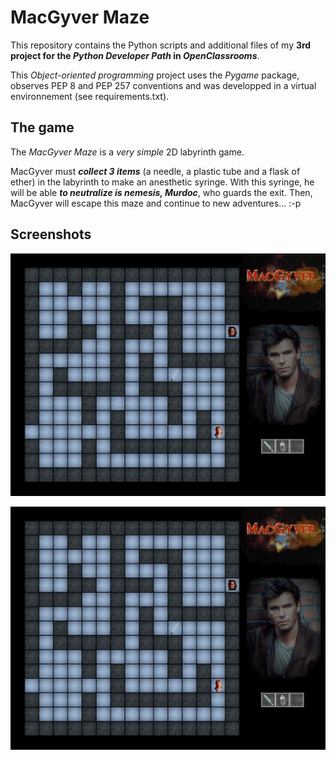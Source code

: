 # MacGyver Maze

This repository contains the Python scripts and additional files of my __3rd project for the *Python Developer Path* in *OpenClassrooms*__.

This *Object-oriented programming* project uses the *Pygame* package, observes PEP 8 and PEP 257 conventions and was developped in a virtual environnement (see requirements.txt).

## The game

The *MacGyver Maze* is a *very simple* 2D labyrinth game.

MacGyver must __*collect 3 items*__ (a needle, a plastic tube and a flask of ether) in the labyrinth to make an anesthetic syringe. With this syringe, he will be able __*to neutralize is nemesis, Murdoc*__, who guards the exit. Then, MacGyver will escape this maze and continue to new adventures... :-p

## Screenshots

![A level in 'brown stone' design](https://github.com/Louis-Gabriel-TM/MacGyverMaze/blob/master/demo_MGM_2.JPG)

![A level in 'blue stone' design](https://github.com/Louis-Gabriel-TM/MacGyverMaze/blob/master/demo_MGM_2.JPG)